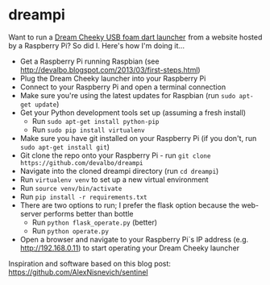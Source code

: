 dreampi
=======

Want to run a <a target="_blank" href="http://www.amazon.com/s/?_encoding=UTF8&camp=1789&creative=390957&field-keywords=dream%20cheeky&linkCode=ur2&sprefix=dream%20chee%2Caps%2C165&tag=devalbo-20&url=search-alias%3Dtoys-and-games">Dream Cheeky USB foam dart launcher</a><img src="https://www.assoc-amazon.com/e/ir?t=devalbo-20&l=ur2&o=1" width="1" height="1" border="0" alt="" style="border:none !important; margin:0px !important;" />
from a website hosted by a Raspberry Pi? So did I. Here's how I'm doing it...

* Get a Raspberry Pi running Raspbian (see http://devalbo.blogspot.com/2013/03/first-steps.html)
* Plug the Dream Cheeky launcher into your Raspberry Pi
* Connect to your Raspberry Pi and open a terminal connection
* Make sure you're using the latest updates for Raspbian (run `sudo apt-get update`)
* Get your Python development tools set up (assuming a fresh install)
  - Run `sudo apt-get install python-pip`
  - Run `sudo pip install virtualenv`
* Make sure you have git installed on your Raspberry Pi (if you don't, run `sudo apt-get install git`)
* Git clone the repo onto your Raspberry Pi - run `git clone https://github.com/devalbo/dreampi`
* Navigate into the cloned dreampi directory (run `cd dreampi`)
* Run `virtualenv venv` to set up a new virtual environment
* Run `source venv/bin/activate`
* Run `pip install -r requirements.txt`
* There are two options to run; I prefer the flask option because the web-server performs better than bottle
  - Run `python flask_operate.py` (better)
  - Run `python operate.py`
* Open a browser and navigate to your Raspberry Pi`s IP address (e.g. http://192.168.0.11) to start
operating your Dream Cheeky launcher

Inspiration and software based on this blog post: https://github.com/AlexNisnevich/sentinel
